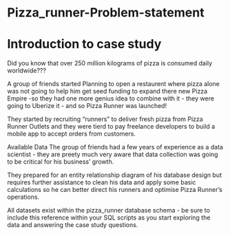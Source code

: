 # Pizza_runner-Problem-statement
Introduction to case study
=========================================
Did you know that over 250 million kilograms of pizza is consumed daily worldwide???

A group of friends started Planning to open a restaurent where pizza alone was not going to help him get seed funding to expand there new Pizza Empire
 -so they had one more genius idea to combine with it - they were going to Uberize it - and so Pizza Runner was launched!

They started by recruiting “runners” to deliver fresh pizza from Pizza Runner Outlets and they were tierd to pay freelance developers to build a mobile app to accept orders from customers.

Available Data
The group of friends had a few years of experience as a data scientist - they are preety much very aware that data collection was going to be critical for his business’ growth.

They prepared for an entity relationship diagram of his database design but requires further assistance to clean his data and apply some basic calculations so he can better direct his runners and optimise Pizza Runner’s operations.

All datasets exist within the pizza_runner database schema - be sure to include this reference within your SQL scripts as you start exploring the data and answering the case study questions.
